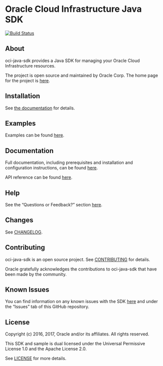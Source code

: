 # Oracle Cloud Infrastructure Java SDK
[![Build Status](https://travis-ci.org/oracle/bmcs-java-sdk.svg?branch=master)](https://travis-ci.org/oracle/bmcs-java-sdk)

## About

oci-java-sdk provides a Java SDK for managing your Oracle Cloud Infrastructure resources.

The project is open source and maintained by Oracle Corp. The home page for the project is [here](https://docs.us-phoenix-1.oraclecloud.com/Content/API/SDKDocs/javasdk.htm).

## Installation

See [the documentation](https://docs.us-phoenix-1.oraclecloud.com/Content/API/SDKDocs/javasdk.htm) for details.

## Examples

Examples can be found [here](/bmc-examples/src/main/java/).

## Documentation

Full documentation, including prerequisites and installation and configuration instructions, can be found [here](https://docs.us-phoenix-1.oraclecloud.com/Content/API/SDKDocs/javasdk.htm).

API reference can be found [here](https://docs.us-phoenix-1.oraclecloud.com/tools/java/latest/).

## Help

See the “Questions or Feedback?” section [here](https://docs.us-phoenix-1.oraclecloud.com/Content/API/SDKDocs/javasdk.htm).

## Changes

See [CHANGELOG](/CHANGELOG.md).

## Contributing

oci-java-sdk is an open source project. See [CONTRIBUTING](/CONTRIBUTING.md) for details.

Oracle gratefully acknowledges the contributions to oci-java-sdk that have been made by the community.

## Known Issues

You can find information on any known issues with the SDK [here](https://docs.us-phoenix-1.oraclecloud.com/Content/knownissues.htm) and under the “Issues” tab of this GitHub repository.

## License

Copyright (c) 2016, 2017, Oracle and/or its affiliates. All rights reserved.

This SDK and sample is dual licensed under the Universal Permissive License 1.0 and the Apache License 2.0.

See [LICENSE](/LICENSE.txt) for more details.
